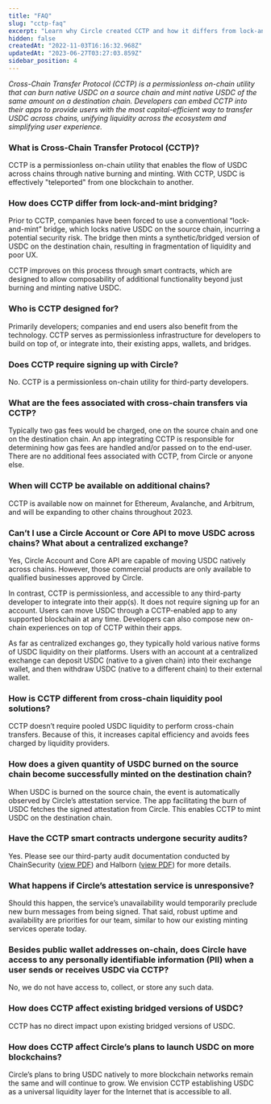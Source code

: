 ```yaml
---
title: "FAQ"
slug: "cctp-faq"
excerpt: "Learn why Circle created CCTP and how it differs from lock-and-mint bridging."
hidden: false
createdAt: "2022-11-03T16:16:32.968Z"
updatedAt: "2023-06-27T03:27:03.859Z"
sidebar_position: 4
---
```

_Cross-Chain Transfer Protocol (CCTP) is a permissionless on-chain utility that can burn native USDC on a source chain and mint native USDC of the same amount on a destination chain. Developers can embed CCTP into their apps to provide users with the most capital-efficient way to transfer USDC across chains, unifying liquidity across the ecosystem and simplifying user experience._

### What is Cross-Chain Transfer Protocol (CCTP)?

CCTP is a permissionless on-chain utility that enables the flow of USDC across chains through native burning and minting. With CCTP, USDC is effectively "teleported" from one blockchain to another.

### How does CCTP differ from lock-and-mint bridging? 

Prior to CCTP, companies have been forced to use a conventional “lock-and-mint” bridge, which locks native USDC on the source chain, incurring a potential security risk. The bridge then mints a synthetic/bridged version of USDC on the destination chain, resulting in fragmentation of liquidity and poor UX. 

CCTP improves on this process through smart contracts, which are designed to allow composability of additional functionality beyond just burning and minting native USDC.

### Who is CCTP designed for?

Primarily developers; companies and end users also benefit from the technology. CCTP serves as permissionless infrastructure for developers to build on top of, or integrate into, their existing apps, wallets, and bridges.

### Does CCTP require signing up with Circle?

No. CCTP is a permissionless on-chain utility for third-party developers.

### What are the fees associated with cross-chain transfers via CCTP?

Typically two gas fees would be charged, one on the source chain and one on the destination chain. An app integrating CCTP is responsible for determining how gas fees are handled and/or passed on to the end-user. There are no additional fees associated with CCTP, from Circle or anyone else.

### When will CCTP be available on additional chains?

CCTP is available now on mainnet for Ethereum, Avalanche, and Arbitrum, and will be expanding to other chains throughout 2023.

### Can’t I use a Circle Account or Core API to move USDC across chains? What about a centralized exchange?

Yes, Circle Account and Core API are capable of moving USDC natively across chains. However, those commercial products are only available to qualified businesses approved by Circle. 

In contrast, CCTP is permissionless, and accessible to any third-party developer to integrate into their app(s). It does not require signing up for an account. Users can move USDC through a CCTP-enabled app to any supported blockchain at any time. Developers can also compose new on-chain experiences on top of CCTP within their apps.

As far as centralized exchanges go, they typically hold various native forms of USDC liquidity on their platforms. Users with an account at a centralized exchange can deposit USDC (native to a given chain) into their exchange wallet, and then withdraw USDC (native to a different chain) to their external wallet.

### How is CCTP different from cross-chain liquidity pool solutions?

CCTP doesn’t require pooled USDC liquidity to perform cross-chain transfers. Because of this, it increases capital efficiency and avoids fees charged by liquidity providers.

### How does a given quantity of USDC burned on the source chain become successfully minted on the destination chain?

When USDC is burned on the source chain, the event is automatically observed by Circle’s attestation service. The app facilitating the burn of USDC fetches the signed attestation from Circle. This enables CCTP to mint USDC on the destination chain.

### Have the CCTP smart contracts undergone security audits?

Yes. Please see our third-party audit documentation conducted by ChainSecurity ([view PDF](https://6778953.fs1.hubspotusercontent-na1.net/hubfs/6778953/CCTP/ChainSecurity_Circle_Circle_EVM_Bridge_audit.pdf)) and Halborn ([view PDF](https://6778953.fs1.hubspotusercontent-na1.net/hubfs/6778953/CCTP/Circle_Internet_Financial_EVM_Bridge_Smart_Contract_Security_Audit_Report_Halborn_Final.pdf)) for more details.

### What happens if Circle’s attestation service is unresponsive?

Should this happen, the service’s unavailability would temporarily preclude new burn messages from being signed. That said, robust uptime and availability are priorities for our team, similar to how our existing minting services operate today.

### Besides public wallet addresses on-chain, does Circle have access to any personally identifiable information (PII) when a user sends or receives USDC via CCTP?

No, we do not have access to, collect, or store any such data.

### How does CCTP affect existing bridged versions of USDC?

CCTP has no direct impact upon existing bridged versions of USDC.

### How does CCTP affect Circle’s plans to launch USDC on more blockchains?

Circle’s plans to bring USDC natively to more blockchain networks remain the same and will continue to grow. We envision CCTP establishing USDC as a universal liquidity layer for the Internet that is accessible to all.
